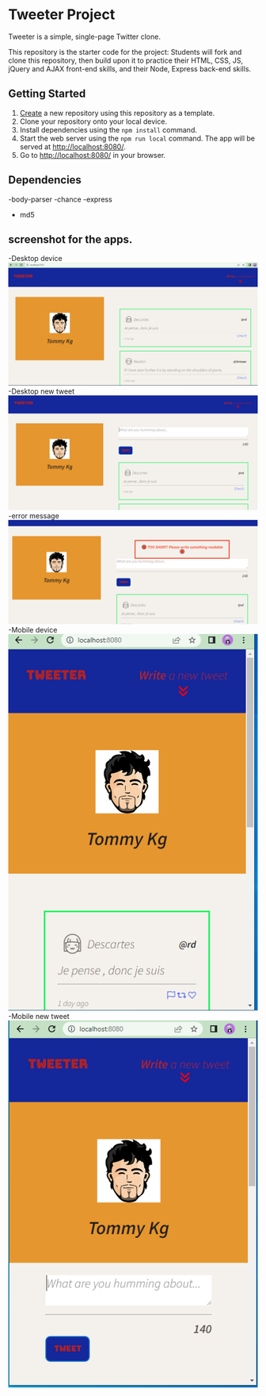 # Tweeter Project

Tweeter is a simple, single-page Twitter clone.

This repository is the starter code for the project: Students will fork and clone this repository, then build upon it to practice their HTML, CSS, JS, jQuery and AJAX front-end skills, and their Node, Express back-end skills.

## Getting Started

1. [Create](https://docs.github.com/en/repositories/creating-and-managing-repositories/creating-a-repository-from-a-template) a new repository using this repository as a template.
2. Clone your repository onto your local device.
3. Install dependencies using the `npm install` command.
3. Start the web server using the `npm run local` command. The app will be served at <http://localhost:8080/>.
4. Go to <http://localhost:8080/> in your browser.

## Dependencies
-body-parser
-chance
-express
- md5

## screenshot for the apps.
-Desktop device
![Alt text](screenshot/desktop-design.PNG)
-Desktop new tweet 
![Alt text](screenshot/desktop-new%20tweet.PNG)
-error message
![Alt text](screenshot/error%20message.PNG)
-Mobile device
![Alt text](screenshot/mobile-design.PNG)
-Mobile new tweet 
![Alt text](screenshot/mobile%20new%20tweet.PNG)

